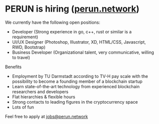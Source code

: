 # PERUN is hiring ([perun.network](https://perun.network))

We currently have the following open positions:

* Developer (Strong experience in go, c++, rust or similar is a requirement)
* UI/UX Designer (Photoshop, Illustrator, XD, HTML/CSS, Javascript, RWD, Bootstrap)
* Business Developer (Organizational talent, very communicative, willing to travel)

Benefits

* Employment by TU Darmstadt according to TV-H pay scale with the possibility to become a founding member of a blockchain startup
* Learn state-of-the-art technology from experienced blockchain researchers and developers
* Flat hierarchies & flexible hours
* Strong contacts to leading figures in the cryptocurrency space
* Lots of fun

Feel free to apply at jobs@perun.network
